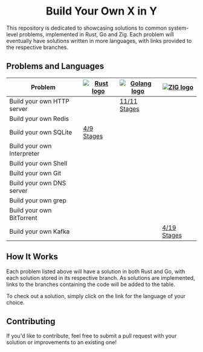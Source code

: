 <h1 align="center">Build Your Own X in Y</h1>

This repository is dedicated to showcasing solutions to common system-level problems, implemented in Rust, Go and Zig. Each problem will eventually have solutions written in more languages, with links provided to the respective branches.

## Problems and Languages

| Problem                    | [![Rust logo](https://skillicons.dev/icons?i=rust)](https://www.rust-lang.org/) | [![Golang logo](https://skillicons.dev/icons?i=go)](https://go.dev/) | [![ZIG logo](https://skillicons.dev/icons?i=zig)](https://ziglang.org/) |
|-----------------------------|------|-----|-----|
| Build your own HTTP server   |      | [11/11 Stages](https://github.com/Daniel-Boll/build-your-own-x-in-y/tree/http-server-go) | |
| Build your own Redis         |      |     |     |
| Build your own SQLite        | [4/9 Stages](https://github.com/Daniel-Boll/build-your-own-x-in-y/tree/sqlite-rust) |     |     |
| Build your own Interpreter   |      |     |     |
| Build your own Shell         |      |     |     |
| Build your own Git           |      |     |     |
| Build your own DNS server    |      |     |     |
| Build your own grep          |      |     |     |
| Build your own BitTorrent    |      |     |     |
| Build your own Kafka         |      |     | [4/19 Stages](https://github.com/Daniel-Boll/build-your-own-x-in-y/tree/bittorrent-zig) |

## How It Works

Each problem listed above will have a solution in both Rust and Go, with each solution stored in its respective branch. As solutions are implemented, links to the branches containing the code will be added to the table.

To check out a solution, simply click on the link for the language of your choice.

## Contributing

If you'd like to contribute, feel free to submit a pull request with your solution or improvements to an existing one!
